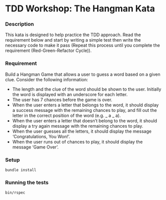 # TDD Workshop: The Hangman Kata

### Description

This kata is designed to help practice the TDD approach. Read the requirement below and start by writing a simple test then write the necessary code to make it pass (Repeat this process until you complete the requirement (Red-Green-Refactor Cycle)).

### Requirement

Build a Hangman Game that allows a user to guess a word based on a given clue. Consider the following information:

- The length and the clue of the word should be shown to the user. Initially the word is displayed with an underscore for each letter.
- The user has 7 chances before the game is over.
- When the user enters a letter that belongs to the word, it should display a success message with the remaining chances to play, and fill out the letter in the correct position of the word (e.g. _ a _ a).
- When the user enters a letter that doesn’t belong to the word, it should display a try again message with the remaining chances to play.
- When the user guesses all the letters, it should display the message ‘Congratulations, You Won!’.
- When the user runs out of chances to play, it should display the message ‘Game Over’.

### Setup

`bundle install`

### Running the tests

`bin/rspec`
